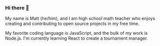 ### Hi there 👋

My name is Matt (he/him), and I am high school math teacher who enjoys creating and contributing to open source projects in my free time.

My favorite coding language is JavaScript, and the bulk of my work is Node.js. I'm currently learning React to create a tournament manager.
